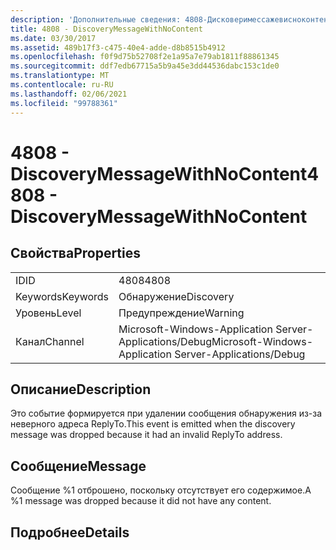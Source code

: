 ```yaml
---
description: 'Дополнительные сведения: 4808-Дисковеримессажевисноконтент'
title: 4808 - DiscoveryMessageWithNoContent
ms.date: 03/30/2017
ms.assetid: 489b17f3-c475-40e4-adde-d8b8515b4912
ms.openlocfilehash: f0f9d75b52708f2e1a95a7e79ab1811f88861345
ms.sourcegitcommit: ddf7edb67715a5b9a45e3dd44536dabc153c1de0
ms.translationtype: MT
ms.contentlocale: ru-RU
ms.lasthandoff: 02/06/2021
ms.locfileid: "99788361"
---
```

# <a name="4808---discoverymessagewithnocontent"></a><span data-ttu-id="a24a5-103">4808 - DiscoveryMessageWithNoContent</span><span class="sxs-lookup"><span data-stu-id="a24a5-103">4808 - DiscoveryMessageWithNoContent</span></span>

## <a name="properties"></a><span data-ttu-id="a24a5-104">Свойства</span><span class="sxs-lookup"><span data-stu-id="a24a5-104">Properties</span></span>  
  
|||  
|-|-|  
|<span data-ttu-id="a24a5-105">ID</span><span class="sxs-lookup"><span data-stu-id="a24a5-105">ID</span></span>|<span data-ttu-id="a24a5-106">4808</span><span class="sxs-lookup"><span data-stu-id="a24a5-106">4808</span></span>|  
|<span data-ttu-id="a24a5-107">Keywords</span><span class="sxs-lookup"><span data-stu-id="a24a5-107">Keywords</span></span>|<span data-ttu-id="a24a5-108">Обнаружение</span><span class="sxs-lookup"><span data-stu-id="a24a5-108">Discovery</span></span>|  
|<span data-ttu-id="a24a5-109">Уровень</span><span class="sxs-lookup"><span data-stu-id="a24a5-109">Level</span></span>|<span data-ttu-id="a24a5-110">Предупреждение</span><span class="sxs-lookup"><span data-stu-id="a24a5-110">Warning</span></span>|  
|<span data-ttu-id="a24a5-111">Канал</span><span class="sxs-lookup"><span data-stu-id="a24a5-111">Channel</span></span>|<span data-ttu-id="a24a5-112">Microsoft-Windows-Application Server-Applications/Debug</span><span class="sxs-lookup"><span data-stu-id="a24a5-112">Microsoft-Windows-Application Server-Applications/Debug</span></span>|  
  
## <a name="description"></a><span data-ttu-id="a24a5-113">Описание</span><span class="sxs-lookup"><span data-stu-id="a24a5-113">Description</span></span>  

 <span data-ttu-id="a24a5-114">Это событие формируется при удалении сообщения обнаружения из-за неверного адреса ReplyTo.</span><span class="sxs-lookup"><span data-stu-id="a24a5-114">This event is emitted when the discovery message was dropped because it had an invalid ReplyTo address.</span></span>  
  
## <a name="message"></a><span data-ttu-id="a24a5-115">Сообщение</span><span class="sxs-lookup"><span data-stu-id="a24a5-115">Message</span></span>  

 <span data-ttu-id="a24a5-116">Сообщение %1 отброшено, поскольку отсутствует его содержимое.</span><span class="sxs-lookup"><span data-stu-id="a24a5-116">A %1 message was dropped because it did not have any content.</span></span>  
  
## <a name="details"></a><span data-ttu-id="a24a5-117">Подробнее</span><span class="sxs-lookup"><span data-stu-id="a24a5-117">Details</span></span>
